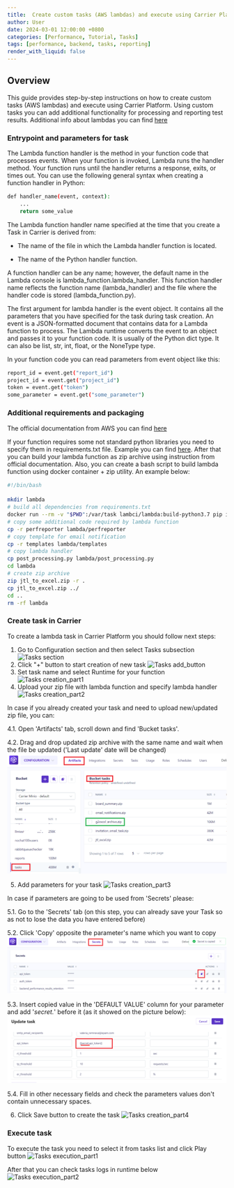 ```yaml
---
title:  Create custom tasks (AWS lambdas) and execute using Carrier Platform
author: User
date: 2024-03-01 12:00:00 +0800
categories: [Performance, Tutorial, Tasks]
tags: [performance, backend, tasks, reporting]
render_with_liquid: false
---
```


## Overview

This guide provides step-by-step instructions on how to create custom tasks (AWS lambdas) and execute using Carrier Platform. Using custom tasks you can add additional functionality for processing and reporting test results. Additional info about lambdas you can find [here](https://github.com/carrier-io/docker-lambda)

### Entrypoint and parameters for task

The Lambda function handler is the method in your function code that processes events. When your function is invoked, Lambda runs the handler method. Your function runs until the handler returns a response, exits, or times out. You can use the following general syntax when creating a function handler in Python:

```bash
def handler_name(event, context):
    ...
    return some_value
```

The Lambda function handler name specified at the time that you create a Task in Carrier is derived from:

   - The name of the file in which the Lambda handler function is located.

   - The name of the Python handler function.

A function handler can be any name; however, the default name in the Lambda console is lambda_function.lambda_handler. This function handler name reflects the function name (lambda_handler) and the file where the handler code is stored (lambda_function.py).

The first argument for lambda handler is the event object. It contains all the parameters that you have specified for the task during task creation. An event is a JSON-formatted document that contains data for a Lambda function to process. The Lambda runtime converts the event to an object and passes it to your function code. It is usually of the Python dict type. It can also be list, str, int, float, or the NoneType type.

In your function code you can read parameters from event object like this:

```bash
report_id = event.get("report_id")
project_id = event.get("project_id")
token = event.get("token")
some_parameter = event.get("some_parameter")
```

### Additional requirements and packaging

The official documentation from AWS you can find [here](https://docs.aws.amazon.com/lambda/latest/dg/python-package.html#python-package-create-dependencies)

If your function requires some not standard python libraries you need to specify them in requirements.txt file. Example you can find [here](https://github.com/carrier-io/control_tower/blob/master/package/requirements.txt). After that you can build your lambda function as zip archive using instruction from official documentation. Also, you can create a bash script to build lambda function using docker container + zip utility. An example below:

```bash
#!/bin/bash

mkdir lambda
# build all dependencies from requirements.txt
docker run --rm -v "$PWD":/var/task lambci/lambda:build-python3.7 pip install -r requirements.txt -t /var/task/lambda
# copy some additional code required by lambda function
cp -r perfreporter lambda/perfreporter
# copy template for email notification
cp -r templates lambda/templates
# copy lambda handler
cp post_processing.py lambda/post_processing.py
cd lambda
# create zip archive
zip jtl_to_excel.zip -r .
cp jtl_to_excel.zip ../
cd ..
rm -rf lambda
```

### Create task in Carrier

To create a lambda task in Carrier Platform you should follow next steps:

1. Go to Configuration section and then select Tasks subsection
![Tasks section](/assets/posts_img/tasks_section.png)
2. Click "+" button to start creation of new task
![Tasks add_button](/assets/posts_img/tasks_add_button.png)
3. Set task name and select Runtime for your function
![Tasks creation_part1](/assets/posts_img/tasks_creation_part1.png)
4. Upload your zip file with lambda function and specify lambda handler
![Tasks creation_part2](/assets/posts_img/tasks_creation_part2.png)

In case if you already created your task and need to upload new/updated zip file, you can:

4.1. Open 'Artifacts' tab, scroll down and find 'Bucket tasks'.

4.2. Drag and drop updated zip archive with the same name and wait when the file be updated ('Last update' date will be changed)
![tasks_creation_part4_1.png](../assets/posts_img/tasks_creation_part4_1.png)

5. Add parameters for your task
![Tasks creation_part3](/assets/posts_img/tasks_creation_part3.png)

In case if parameters are going to be used from 'Secrets' please:

5.1. Go to the 'Secrets' tab (on this step, you can already save your Task so as not to lose the data you have entered before)

5.2. Click 'Copy' opposite the parameter's name which you want to copy
![tasks_creation_part5_2](../assets/posts_img/tasks_creation_part5_2.png)

5.3. Insert copied value in the 'DEFAULT VALUE' column for your parameter and add '*secret.*' before it (as it showed on the picture below):
![Tasks creation_part5_3](../assets/posts_img/tasks_creation_part5_3.png)

5.4. Fill in other necessary fields and check the parameters values don't contain unnecessary spaces.

6. Click Save button to create the task
![Tasks creation_part4](/assets/posts_img/tasks_creation_part4.png)

### Execute task

To execute the task you need to select it from tasks list and click Play button
![Tasks execution_part1](/assets/posts_img/tasks_execution_part1.png)

After that you can check tasks logs in runtime below
![Tasks execution_part2](/assets/posts_img/tasks_execution_part2.png)

